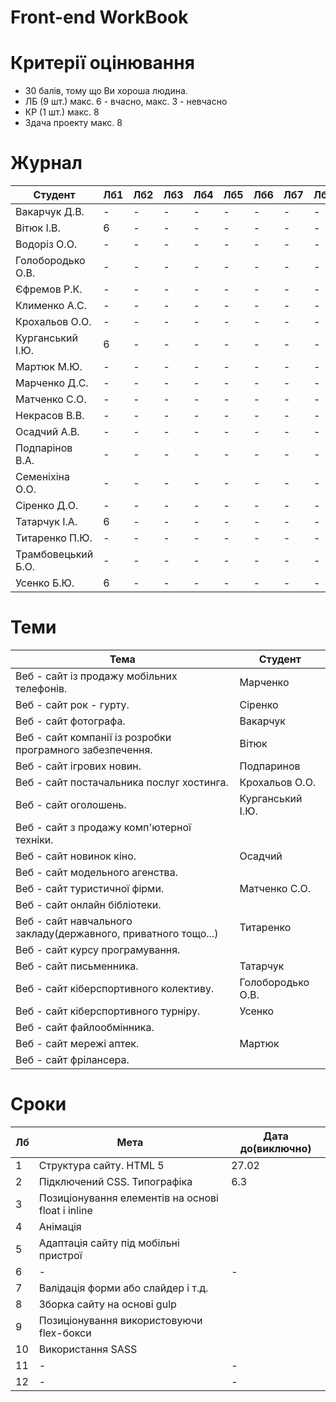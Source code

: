 # Front-end WorkBook

# Критерії оцінювання

- 30 балів, тому що Ви хороша людина.
- ЛБ (9 шт.) макс. 6 - вчасно, макс. 3 - невчасно
- КР (1 шт.) макс. 8
- Здача проекту макс. 8

# Журнал

|Студент|Лб1|Лб2|Лб3|Лб4|Лб5|Лб6|Лб7|Лб8|Лб9|КР|ПР|
|-|-|-|-|-|-|-|-|-|-|-|-|
|Вакарчук Д.В.|-|-|-|-|-|-|-|-|-|-|-|
|Вітюк І.В.|6|-|-|-|-|-|-|-|-|-|-|
|Водоріз О.О.|-|-|-|-|-|-|-|-|-|-|-|
|Голобородько О.В.|-|-|-|-|-|-|-|-|-|-|-|
|Єфремов Р.К.|-|-|-|-|-|-|-|-|-|-|-|
|Клименко А.С.|-|-|-|-|-|-|-|-|-|-|-|
|Крохальов О.О.|-|-|-|-|-|-|-|-|-|-|-|
|Курганський І.Ю.|6|-|-|-|-|-|-|-|-|-|-|
|Мартюк М.Ю.|-|-|-|-|-|-|-|-|-|-|-|
|Марченко Д.С.|-|-|-|-|-|-|-|-|-|-|-|
|Матченко С.О.|-|-|-|-|-|-|-|-|-|-|-|
|Некрасов В.В.|-|-|-|-|-|-|-|-|-|-|-|
|Осадчий А.В.|-|-|-|-|-|-|-|-|-|-|-|
|Подпарінов В.А.|-|-|-|-|-|-|-|-|-|-|-|
|Семеніхіна О.О.|-|-|-|-|-|-|-|-|-|-|-|
|Сіренко Д.О.|-|-|-|-|-|-|-|-|-|-|-|
|Татарчук І.А.|6|-|-|-|-|-|-|-|-|-|-|
|Титаренко П.Ю.|-|-|-|-|-|-|-|-|-|-|-|
|Трамбовецький Б.О.|-|-|-|-|-|-|-|-|-|-|-|
|Усенко Б.Ю.|6|-|-|-|-|-|-|-|-|-|-|

# Теми

|Тема|Студент|
|-|-|
|Веб - сайт із продажу мобільних телефонів.|Марченко|
|Веб - сайт рок - гурту.|Сіренко|
|Веб - сайт фотографа.|Вакарчук|
|Веб - сайт компанії із розробки програмного забезпечення.|Вітюк|
|Веб - сайт ігрових новин.|Подпаринов|
|Веб - сайт постачальника послуг хостинга.|Крохальов О.О.|
|Веб - сайт оголошень.|Курганський І.Ю.|
|Веб - сайт з продажу комп'ютерної техніки.||
|Веб - сайт новинок кіно.|Осадчий|
|Веб - сайт модельного агенства.||
|Веб - сайт туристичної фірми.|Матченко С.О.|
|Веб - сайт онлайн бібліотеки.||
|Веб - сайт навчального закладу(державного, приватного тощо...)|Титаренко|
|Веб - сайт курсу програмування.||
|Веб - сайт письменника.|Татарчук|
|Веб - сайт кіберспортивного колективу.|Голобородько О.В.|
|Веб - сайт кіберспортивного турніру.|Усенко|
|Веб - сайт файлообмінника.||
|Веб - сайт мережі аптек.|Мартюк|
|Веб - сайт фрілансера.||

# Сроки

|Лб|Мета|Дата до(виключно)|
|-|-|-|
|1|Структура сайту. HTML 5|27.02|
|2|Підключений CSS. Типографіка|6.3|
|3|Позиціонування елементів на основі float і inline||
|4|Анімація||
|5|Адаптація сайту під мобільні пристрої||
|6|-|-|
|7|Валідація форми або слайдер і т.д.||
|8|Зборка сайту на основі gulp||
|9|Позиціонування використовуючи flex-бокси||
|10|Використання SASS||
|11|-|-|
|12|-|-|
